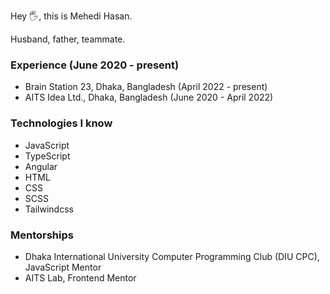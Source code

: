 Hey 🖐️, this is Mehedi Hasan.

Husband, father, teammate.

### Experience (June 2020 - present)
- Brain Station 23, Dhaka, Bangladesh (April 2022 - present)
- AITS Idea Ltd., Dhaka, Bangladesh (June 2020 - April 2022)

### Technologies I know
- JavaScript
- TypeScript
- Angular
- HTML
- CSS
- SCSS
- Tailwindcss

### Mentorships
- Dhaka International University Computer Programming Club (DIU CPC), JavaScript Mentor
- AITS Lab, Frontend Mentor
